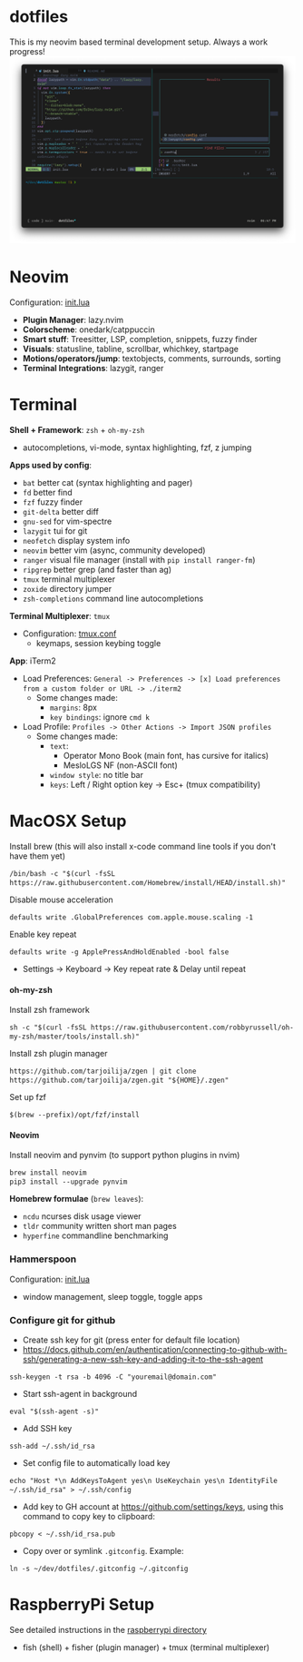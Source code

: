 # dotfiles

This is my neovim based terminal development setup. Always a work progress!
![screenshot](assets/main.png)

# Neovim

Configuration: [init.lua](nvim/init.lua)

- **Plugin Manager**: lazy.nvim
- **Colorscheme**: onedark/catppuccin
- **Smart stuff**: Treesitter, LSP, completion, snippets, fuzzy finder
- **Visuals**: statusline, tabline, scrollbar, whichkey, startpage
- **Motions/operators/jump**: textobjects, comments, surrounds, sorting
- **Terminal Integrations**: lazygit, ranger

# Terminal

**Shell + Framework**: `zsh` + `oh-my-zsh`

- autocompletions, vi-mode, syntax highlighting, fzf, z jumping

**Apps used by config**:

- `bat` better cat (syntax highlighting and pager)
- `fd` better find
- `fzf` fuzzy finder
- `git-delta` better diff
- `gnu-sed` for vim-spectre
- `lazygit` tui for git
- `neofetch` display system info
- `neovim` better vim (async, community developed)
- `ranger` visual file manager (install with `pip install ranger-fm`)
- `ripgrep` better grep (and faster than ag)
- `tmux` terminal multiplexer
- `zoxide` directory jumper
- `zsh-completions` command line autocompletions

**Terminal Multiplexer**: `tmux`

- Configuration: [tmux.conf](.tmux.conf)
  - keymaps, session keybing toggle

**App**: iTerm2

- Load Preferences: `General -> Preferences -> [x] Load preferences from a custom folder or URL -> ./iterm2`
  - Some changes made:
    - `margins`: 8px
    - `key bindings`: ignore `cmd k`
- Load Profile: `Profiles -> Other Actions -> Import JSON profiles`
  - Some changes made:
    - `text`:
      - Operator Mono Book (main font, has cursive for italics)
      - MesloLGS NF (non-ASCII font)
    - `window style`: no title bar
    - `keys`: Left / Right option key -> Esc+ (tmux compatibility)

# MacOSX Setup

Install brew (this will also install x-code command line tools if you don't have them yet)

```
/bin/bash -c "$(curl -fsSL https://raw.githubusercontent.com/Homebrew/install/HEAD/install.sh)"
```

Disable mouse acceleration

```
defaults write .GlobalPreferences com.apple.mouse.scaling -1
```

Enable key repeat

```
defaults write -g ApplePressAndHoldEnabled -bool false
```

- Settings -> Keyboard -> Key repeat rate & Delay until repeat

#### oh-my-zsh

Install zsh framework

```
sh -c "$(curl -fsSL https://raw.githubusercontent.com/robbyrussell/oh-my-zsh/master/tools/install.sh)"
```

Install zsh plugin manager

```
https://github.com/tarjoilija/zgen | git clone https://github.com/tarjoilija/zgen.git "${HOME}/.zgen"
```

Set up fzf

```
$(brew --prefix)/opt/fzf/install
```

#### Neovim

Install neovim and pynvim (to support python plugins in nvim)

```
brew install neovim
pip3 install --upgrade pynvim
```

**Homebrew formulae** (`brew leaves`):

- `ncdu` ncurses disk usage viewer
- `tldr` community written short man pages
- `hyperfine` commandline benchmarking

### Hammerspoon

Configuration: [init.lua](hammerspoon/init.lua)

- window management, sleep toggle, toggle apps

### Configure git for github

- Create ssh key for git (press enter for default file location)
- https://docs.github.com/en/authentication/connecting-to-github-with-ssh/generating-a-new-ssh-key-and-adding-it-to-the-ssh-agent

```
ssh-keygen -t rsa -b 4096 -C "youremail@domain.com"
```

- Start ssh-agent in background

```
eval "$(ssh-agent -s)"
```

- Add SSH key

```
ssh-add ~/.ssh/id_rsa
```

- Set config file to automatically load key

```
echo "Host *\n AddKeysToAgent yes\n UseKeychain yes\n IdentityFile ~/.ssh/id_rsa" > ~/.ssh/config
```

- Add key to GH account at https://github.com/settings/keys, using this command to copy key to clipboard:

```
pbcopy < ~/.ssh/id_rsa.pub
```

- Copy over or symlink `.gitconfig`. Example:

```
ln -s ~/dev/dotfiles/.gitconfig ~/.gitconfig
```

# RaspberryPi Setup

See detailed instructions in the [raspberrypi directory](raspberrypi/README.md)

- fish (shell) + fisher (plugin manager) + tmux (terminal multiplexer)
